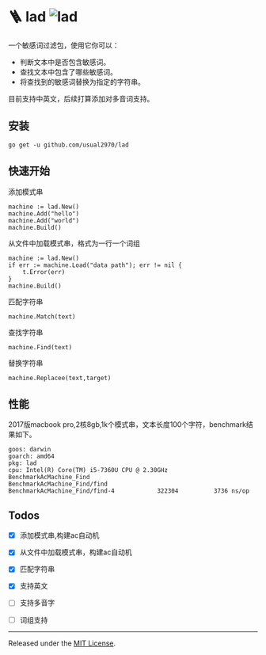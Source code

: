 # 🪜 lad ![lad](https://github.com/usual2970/lad/actions/workflows/go.yml/badge.svg)

一个敏感词过滤包，使用它你可以：
* 判断文本中是否包含敏感词。
* 查找文本中包含了哪些敏感词。
* 将查找到的敏感词替换为指定的字符串。

目前支持中英文，后续打算添加对多音词支持。

## 安装
```shell script
go get -u github.com/usual2970/lad  
```

## 快速开始
添加模式串
```golang
machine := lad.New()
machine.Add("hello")
machine.Add("world")
machine.Build()
```

从文件中加载模式串，格式为一行一个词组
```golang
machine := lad.New()
if err := machine.Load("data path"); err != nil {
    t.Error(err)
}
machine.Build()
```

匹配字符串
```golang
machine.Match(text)
```

查找字符串
```golang
machine.Find(text)
```

替换字符串
```golang
machine.Replacee(text,target)
```

## 性能
2017版macbook pro,2核8gb,1k个模式串，文本长度100个字符，benchmark结果如下。
```shell script
goos: darwin
goarch: amd64
pkg: lad
cpu: Intel(R) Core(TM) i5-7360U CPU @ 2.30GHz
BenchmarkAcMachine_Find
BenchmarkAcMachine_Find/find
BenchmarkAcMachine_Find/find-4         	  322304	      3736 ns/op
```


## Todos
- [x] 添加模式串,构建ac自动机
- [x] 从文件中加载模式串，构建ac自动机
- [x] 匹配字符串
- [x] 支持英文
- [ ] 支持多音字
- [ ] 词组支持


<hr>

Released under the [MIT License](LICENSE.txt).  
